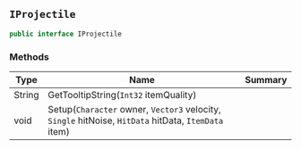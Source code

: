 ## `IProjectile`

```csharp
public interface IProjectile

```

### Methods

| Type | Name | Summary | 
| --- | --- | --- | 
| String | GetTooltipString(`Int32` itemQuality) |  | 
| void | Setup(`Character` owner, `Vector3` velocity, `Single` hitNoise, `HitData` hitData, `ItemData` item) |  | 


